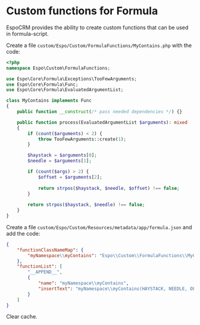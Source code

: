 # Custom functions for Formula

EspoCRM provides the ability to create custom functions that can be used in formula-script. 

Create a file `custom/Espo/Custom/FormulaFunctions/MyContains.php` with the code:

```php
<?php
namespace Espo\Custom\FormulaFunctions;

use Espo\Core\Formula\Exceptions\TooFewArguments;
use Espo\Core\Formula\Func;
use Espo\Core\Formula\EvaluatedArgumentList;

class MyContains implements Func
{
    public function __construct(/* pass needed dependencies */) {}

    public function process(EvaluatedArgumentList $arguments): mixed
    {
        if (count($arguments) < 2) {
            throw TooFewArguments::create(1);
        }

        $haystack = $arguments[0];
        $needle = $arguments[1];

        if (count($args) > 2) {
            $offset = $arguments[2];
            
            return strpos($haystack, $needle, $offset) !== false;
        }
                
        return strpos($haystack, $needle) !== false;
    }
}
```

Create a file `custom/Espo/Custom/Resources/metadata/app/formula.json` and add the code:

```json
{
    "functionClassNameMap": {
        "myNamespace\\myContains": "Espo\\Custom\\FormulaFunctions\\MyContains"
    },
    "functionList": [
        "__APPEND__",
        {
            "name": "myNamespace\\myContains",
            "insertText": "myNamespace\\myContains(HAYSTACK, NEEDLE, OFFSET)"
        }
    ]
}
```

Clear cache.

